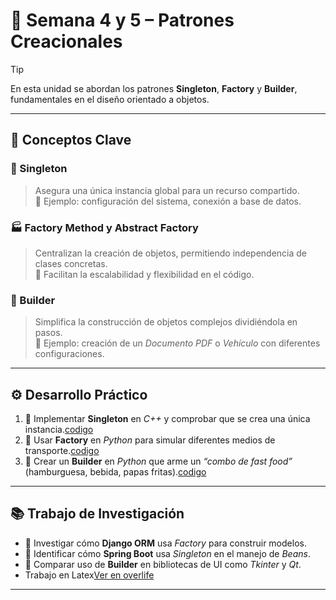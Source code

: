 # 🧠 Semana 4 y 5 – Patrones Creacionales

> [!TIP]
> En esta unidad se abordan los patrones **Singleton**, **Factory** y **Builder**, fundamentales en el diseño orientado a objetos.

---

## 🔸 Conceptos Clave

### 🧩 Singleton
> Asegura una única instancia global para un recurso compartido.  
> 📍 Ejemplo: configuración del sistema, conexión a base de datos.

### 🏭 Factory Method y Abstract Factory
> Centralizan la creación de objetos, permitiendo independencia de clases concretas.  
> 📍 Facilitan la escalabilidad y flexibilidad en el código.

### 🧱 Builder
> Simplifica la construcción de objetos complejos dividiéndola en pasos.  
> 📍 Ejemplo: creación de un *Documento PDF* o *Vehículo* con diferentes configuraciones.

---

## ⚙️ Desarrollo Práctico

1. 🔹 Implementar **Singleton** en *C++* y comprobar que se crea una única instancia.[codigo](./1.cpp)
3. 🔹 Usar **Factory** en *Python* para simular diferentes medios de transporte.[codigo](./2.cpp)
4. 🔹 Crear un **Builder** en *Python* que arme un *“combo de fast food”* (hamburguesa, bebida, papas fritas).[codigo](./3.cpp)

---

## 📚 Trabajo de Investigación

- 🔸 Investigar cómo **Django ORM** usa *Factory* para construir modelos.  
- 🔸 Identificar cómo **Spring Boot** usa *Singleton* en el manejo de *Beans*.  
- 🔸 Comparar uso de **Builder** en bibliotecas de UI como *Tkinter* y *Qt*.
- Trabajo en Latex[Ver en overlife](https://es.overleaf.com/read/wzbzjgpjqgpp#195b17)
---
